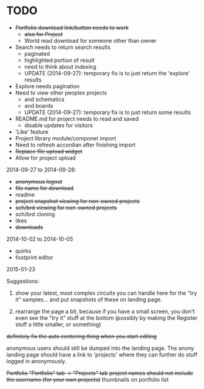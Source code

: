 TODO
====

  - ~~Portfolio download link/button needs to work~~
    * ~~also for Project~~
    * World read download for someone other than owner
  - Search needs to return search results
    * paginated
    * highlighted portion of result
    * need to think about indexing
    * UPDATE (2014-09-27): temporary fix is to just return the 'explore' results
  - Explore needs pagination
  - Need to view other peoples projects
    * and schematics
    * and boards
    * UPDATE (2014-09-27): temporary fix is to just return some results
  - README.md for project needs to read and saved
    * disable updates for visitors
  - 'Like' feature
  - Project library module/componet import
  - Need to refresh accordian after finishing import
  - ~~Replace file upload widget~~
  - Allow for project upload

  2014-09-27 to 2014-09-28:

  - ~~anonymous logout~~
  - ~~file name for download~~
  - readme
  - ~~project snapshot viewing for non-owned projects~~
  - ~~sch/brd viewing for non-owned projects~~
  - sch/brd cloning
  - likes
  - ~~downloads~~


  2014-10-02 to 2014-10-05

  - quirks
  - footprint editor


  2015-01-23

  Suggestions:
  1) show your latest, most complex circuits you can handle here for the "try it"
     samples... and put snapshots of these on landing page.

  2) rearrange the page a bit, because if you have a small screen, you don't even
     see the "try it" stuff at the bottom
     (possibly by making the Register stuff a little smaller, or something)

  ~~definitely fix the auto centering thing when you start editing~~

  anonymous users should still be dumped into the landing page.
  The anony landing page should have a link to 'projects' where they
  can further do stuff logged in anonymously.

  ~~Portfolio "Portfolio" tab -> "Projects" tab~~
  ~~project names should not include the username (for your own projects)~~
  thumbnails on portfolio list


